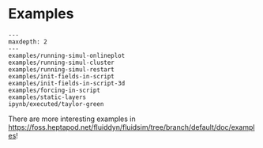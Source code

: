 # Examples

```{toctree}
---
maxdepth: 2
---
examples/running-simul-onlineplot
examples/running-simul-cluster
examples/running-simul-restart
examples/init-fields-in-script
examples/init-fields-in-script-3d
examples/forcing-in-script
examples/static-layers
ipynb/executed/taylor-green
```

There are more interesting examples in
<https://foss.heptapod.net/fluiddyn/fluidsim/tree/branch/default/doc/examples>!
